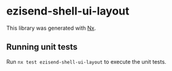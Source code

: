 # ezisend-shell-ui-layout

This library was generated with [Nx](https://nx.dev).

## Running unit tests

Run `nx test ezisend-shell-ui-layout` to execute the unit tests.
